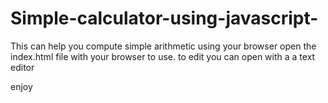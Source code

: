 # Simple-calculator-using-javascript-
This can help you compute simple arithmetic using  your browser
open the index.html file with your browser to use.
to edit you can open with a a text editor

enjoy

